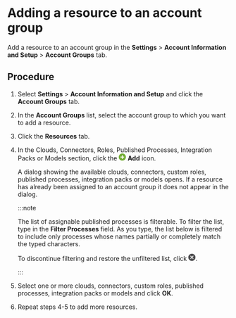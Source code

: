 # Adding a resource to an account group 

<head>
  <meta name="guidename" content="Platform"/>
  <meta name="context" content="GUID-09eb9daf-9fca-465b-b681-55a5da819184"/>
</head>


Add a resource to an account group in the **Settings** \> **Account Information and Setup** \> **Account Groups** tab.

## Procedure

1.  Select **Settings** \> **Account Information and Setup** and click the **Account Groups** tab.

2.  In the **Account Groups** list, select the account group to which you want to add a resource.

3.  Click the **Resources** tab.

4.  In the Clouds, Connectors, Roles, Published Processes, Integration Packs or Models section, click the ![Plus or Add icon](Images/main-ic-plus-sign-white-in-green-circle-16_4dc8c5f3-e893-4aef-ade2-0b7afe9476c1.jpg) **Add** icon.

    A dialog showing the available clouds, connectors, custom roles, published processes, integration packs or models opens. If a resource has already been assigned to an account group it does not appear in the dialog.

    :::note
    
    The list of assignable published processes is filterable. To filter the list, type in the **Filter Processes** field. As you type, the list below is filtered to include only processes whose names partially or completely match the typed characters.

    To discontinue filtering and restore the unfiltered list, click ![X or Remove icon](Images/main-ic-x-white-in-gray-circle-16_0abafeee-d5e7-4888-9bfb-475b11b6d00f.jpg).

    :::

5.  Select one or more clouds, connectors, custom roles, published processes, integration packs or models and click **OK**.

6.  Repeat steps 4-5 to add more resources.